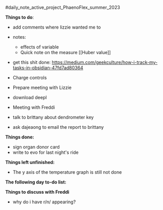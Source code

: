 #daily_note_active_project_PhaenoFlex_summer_2023

**Things to do**: 
- add comments where lizzie wanted me to
- notes: 
	- effects of variable
	- Quick note on the measure  [[Huber value]] 
- get this shit done:
https://medium.com/geekculture/how-i-track-my-tasks-in-obsidian-47fd7ad80364

- Charge controls
- Prepare meeting with Lizzie
- download deepl
- Meeting with Freddi 
- talk to brittany about dendrometer key
- ask dajeaong to email the report to brittany

**Things done:** 
- sign organ donor card
- write to evo for last night's ride

**Things left unfinished:**
- The y axis of the temperature graph is still not done

**The following day to-do list:**


**Things to discuss with Freddi**
- why do i have r/n/ appearing?